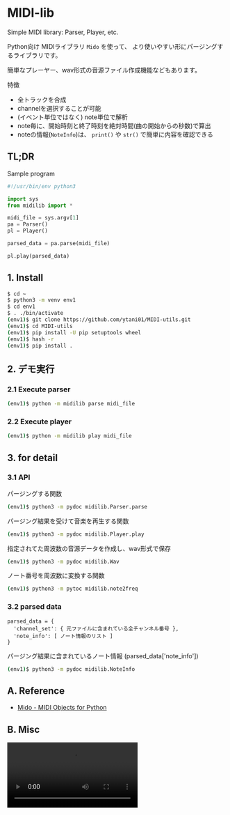 # MIDI-lib

Simple MIDI library: Parser, Player, etc.

Python向け MIDIライブラリ ``Mido`` を使って、
より使いやすい形にパージングするライブラリです。

簡単なプレーヤー、wav形式の音源ファイル作成機能などもあります。

特徴
* 全トラックを合成
* channelを選択することが可能
* (イベント単位ではなく) note単位で解析
* note毎に、開始時刻と終了時刻を絶対時間(曲の開始からの秒数)で算出
* noteの情報(`NoteInfo`)は、
  `print()` や `str()` で簡単に内容を確認できる


## TL;DR

Sample program
```python
#!/usr/bin/env python3

import sys
from midilib import *

midi_file = sys.argv[1]
pa = Parser()
pl = Player()

parsed_data = pa.parse(midi_file)

pl.play(parsed_data)
```

## 1. Install

```bash
$ cd ~
$ python3 -m venv env1
$ cd env1
$ . ./bin/activate
(env1)$ git clone https://github.com/ytani01/MIDI-utils.git
(env1)$ cd MIDI-utils
(env1)$ pip install -U pip setuptools wheel
(env1)$ hash -r
(env1)$ pip install .
```

## 2. デモ実行

### 2.1 Execute parser
```bash
(env1)$ python -m midilib parse midi_file
```

### 2.2 Execute player
```bash
(env1)$ python -m midilib play midi_file
```


## 3. for detail

### 3.1 API

パージングする関数
```bash
(env1)$ python3 -m pydoc midilib.Parser.parse
```

パージング結果を受けて音楽を再生する関数
```bash
(env1)$ python3 -m pydoc midilib.Player.play
```

指定されてた周波数の音源データを作成し、wav形式で保存
```bash
(env1)$ python3 -m pydoc midilib.Wav
```

ノート番号を周波数に変換する関数
```bash
(env1)$ python3 -m pytoc midilib.note2freq
```

### 3.2 parsed data

```
parsed_data = {
  'channel_set': { 元ファイルに含まれている全チャンネル番号 },
  'note_info': [ ノート情報のリスト ]
}
```

パージング結果に含まれているノート情報
(parsed_data['note_info'])
```bash
(env1)$ python3 -m pydoc midilib.NoteInfo
```


## A. Reference

* [Mido - MIDI Objects for Python](https://mido.readthedocs.io/en/latest/)


## B. Misc

![](docs/mido_play.mp4)

